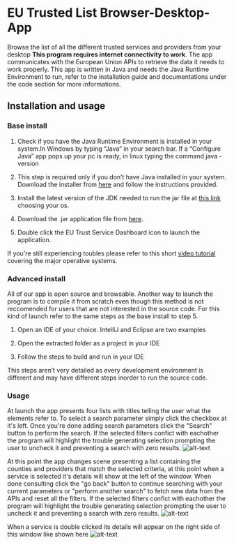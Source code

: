 # EU Trusted List Browser-Desktop-App
Browse the list of all the different trusted services and providers from your desktop
**This program requires internet connectivity to work**.
The app communicates with the European Union APIs to retrieve the data it needs to work properly.
This app is written in Java and needs the Java Runtime Environment to run, refer to the installation guide and documentations under the code section for more informations.
## Installation and usage
### Base install
1) Check if you have the Java Runtime Environment is installed in your system.In Windows by typing “Java” in your search bar. If a “Configure Java” app pops up your pc is ready, in linux typing the command java -version

2) This step is required only if you don’t have Java installed in your system. Download the installer from [here](https://www.java.com/en/) and follow the instructions provided.

3) Install the latest version of the JDK needed to run the jar file at [this link](https://www.oracle.com/java/technologies/downloads/) choosing your os.

4) Download the .jar application file from [here](https://github.com/thelion154/EU-Trusted-List-Browser-Desktop-App/raw/main/EU%20Trust%20Service%20Dashboard.jar).

5) Double click the EU Trust Service Dashboard icon to launch the application.

If you're still experiencing toubles please refer to this short [video tutorial](https://drive.google.com/file/d/1SdrLQqAlHp4572PfLHnSLe_gjXEr7aLA/view?usp=sharing) covering the major operative systems.

### Advanced install
All of our app is open source and browsable. Another way to launch the program is to compile it from scratch even though this method is not reccomended for users that are not interested in the source code. For this kind of launch refer to the same steps as the base install to step 5.

1) Open an IDE of your choice. IntelliJ and Eclipse are two examples

2) Open the extracted folder as a project in your IDE

3) Follow the steps to build and run in your IDE

This steps aren’t very detailed as every development environment is different and may have different steps inorder to run the source code.

### Usage
At launch the app presents four lists with titles telling the user what the elements refer to. To select a search parameter simply click the checkbox at it's left.
Once you're done adding search parameters click the "Search" button to perform the search. If the selected filters confict with eachother the program will highlight the trouble generating selection prompting the user to uncheck it and preventing a search with zero results.
![alt-text](https://i.imgur.com/4txP8Jj.png)


At this point the app changes scene presenting a list containing the counties and providers that match the selected criteria, at this point when a service is selected it's details will show at the left of the window. When done consulting click the "go back" button to continue searching with your current parameters or "perform another search" to fetch new data from the APIs and reset all the filters.
If the selected filters confict with eachother the program will highlight the trouble generating selection prompting the user to uncheck it and preventing a search with zero results.
![alt-text](https://i.imgur.com/dZFvkV8.png)

When a service is double clicked its details will appear on the right side of this window like shown here
![alt-text](https://i.imgur.com/LHyl1f1.png)

